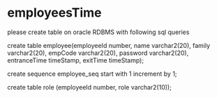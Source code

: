 # employeesTime
please create table on oracle RDBMS with following sql queries

create table employee(employeeId number, name varchar2(20), family varchar2(20), empCode varchar2(20), password varchar2(20), entranceTime timeStamp, exitTime timeStamp);

create sequence employee_seq start with 1 increment by 1;

create table role (employeeId number, role varchar2(10));
